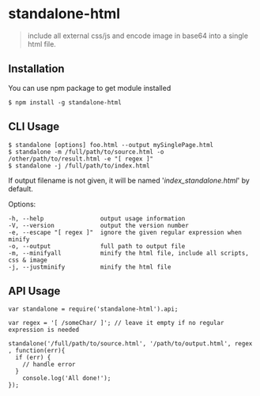 # standalone-html

> include all external css/js and encode image in base64 into a single html file.


## Installation

You can use npm package to get module installed
```
$ npm install -g standalone-html
```

## CLI Usage 
```
$ standalone [options] foo.html --output mySinglePage.html
$ standalone -m /full/path/to/source.html -o /other/path/to/result.html -e "[ regex ]"
$ standalone -j /full/path/to/index.html 
```

If output filename is not given, it will be named '_index_standalone.html_' by default.


  Options:

    -h, --help                output usage information
    -V, --version             output the version number
    -e, --escape "[ regex ]"  ignore the given regular expression when minify
    -o, --output              full path to output file
    -m, --minifyall           minify the html file, include all scripts, css & image
    -j, --justminify          minify the html file


## API Usage 
```
var standalone = require('standalone-html').api;

var regex = '[ /someChar/ ]'; // leave it empty if no regular expression is needed

standalone('/full/path/to/source.html', '/path/to/output.html', regex , function(err){
  if (err) {
    // handle error
  }  
	console.log('All done!');
});
```
